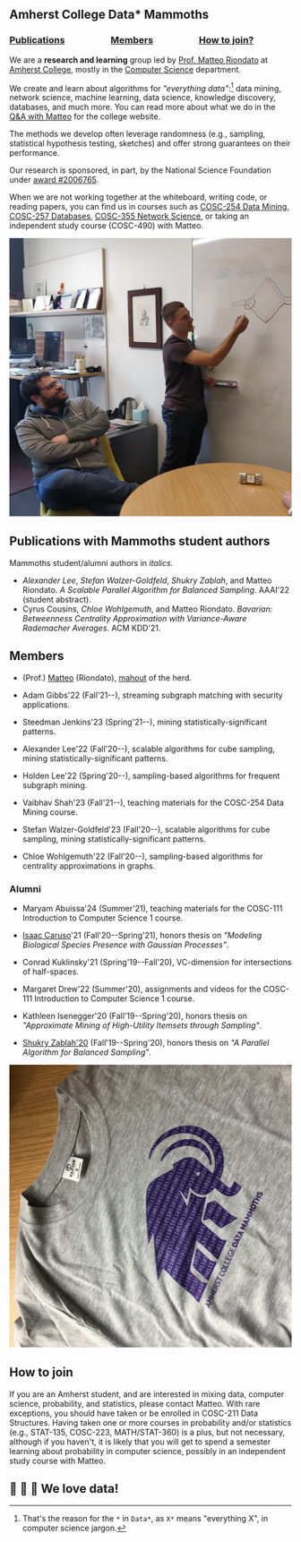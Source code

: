 ## Amherst College Data* Mammoths

### [Publications](#pubs)     [Members](#members)     [How to join?](#join)

We are a **research and learning** group led by [Prof. Matteo
Riondato](http://matteo.rionda.to) at [Amherst College](http://www.amherst.edu),
mostly in the [Computer Science](http://cs.amherst.edu) department.

We create and learn about algorithms for *"everything data"*:[^1] data mining,
network science, machine learning, data science, knowledge discovery, databases,
and much more. You can read more about what we do in the [Q&A with
Matteo](https://www.amherst.edu/news/news_releases/2020/9-2020/computer-science-for-science)
for the college website.

The methods we develop often leverage randomness (e.g., sampling, statistical
hypothesis testing, sketches) and offer strong guarantees on their performance.

Our research is sponsored, in part, by the National Science Foundation under
[award #2006765](https://www.nsf.gov/awardsearch/showAward?AWD_ID=2006765).

When we are not working together at the whiteboard, writing code, or reading
papers, you can find us in courses such as [COSC-254 Data
Mining](https://www.amherst.edu/academiclife/departments/courses/2021S/COSC/COSC-254-2021S),
[COSC-257
Databases](https://www.amherst.edu/academiclife/departments/courses/1920F/COSC/COSC-257-1920F),
[COSC-355 Network
Science](https://www.amherst.edu/academiclife/departments/courses/1920S/COSC/COSC-355-1920S),
or taking an independent study course (COSC-490) with Matteo.

[//]: # "Comment: the footnote below must be all in a single line"

 [^1]: That's the reason for the `*` in `Data*`, as `X*` means "everything X", in computer science jargon.

![Data* Mammoths at work: Matteo and Conrad working on graph algorithms at the whiteboard](img/matteoconrad.png)

## <a id="pubs"></a> Publications with Mammoths student authors
Mammoths student/alumni authors in  *italics*.

* *Alexander Lee*, *Stefan Walzer-Goldfeld*, *Shukry Zablah*, and Matteo
    Riondato. *A Scalable Parallel Algorithm for Balanced Sampling*. AAAI'22
    (student abstract).
* Cyrus Cousins, *Chloe Wohlgemuth*, and Matteo Riondato. *Bavarian: Betweenness
    Centrality Approximation with Variance-Aware Rademacher Averages*. ACM
    KDD'21.

## <a id="members"></a> Members

* (Prof.) [Matteo](http://matteo.rionda.to) (Riondato),
    [mahout](https://en.wikipedia.org/wiki/Mahout) of the herd.

[//]: # "Comment: alphabetical by last name"

* Adam Gibbs'22 (Fall'21--), streaming subgraph matching with security
    applications.

* Steedman Jenkins'23 (Spring'21--), mining statistically-significant patterns.

* Alexander Lee'22 (Fall'20--), scalable algorithms for cube sampling, mining
    statistically-significant patterns.

* Holden Lee'22 (Spring'20--), sampling-based algorithms for frequent subgraph
    mining.

* Vaibhav Shah'23 (Fall'21--), teaching materials for the COSC-254 Data Mining
    course.

* Stefan Walzer-Goldfeld'23 (Fall'20--), scalable algorithms for cube sampling,
    mining statistically-significant patterns.

* Chloe Wohlgemuth'22 (Fall'20--), sampling-based algorithms for centrality
    approximations in graphs.

### Alumni

[//]: # "Comment: Most recent first, then alphabetical by last name"

* Maryam Abuissa'24 (Summer'21), teaching materials for the COSC-111
    Introduction to Computer Science 1 course.

* [Isaac Caruso](https://icaruso21.github.io/)'21 (Fall'20--Spring'21), honors
    thesis on *"Modeling Biological Species Presence with Gaussian Processes"*.

* Conrad Kuklinsky'21 (Spring'19--Fall'20), VC-dimension for intersections of
    half-spaces.

* Margaret Drew'22 (Summer'20), assignments and videos for the COSC-111
    Introduction to Computer Science 1 course.

* Kathleen Isenegger'20 (Fall'19--Spring'20), honors thesis on *"Approximate
    Mining of High-Utility Itemsets through Sampling"*.

* [Shukry Zablah'20](https://www.shukryzablah.com) (Fall'19--Spring'20), honors
    thesis on *"A Parallel Algorithm for Balanced Sampling"*.

![The Data* Mammoths T-Shirt](img/datamammothstshirt.png)

## <a id="join"></a> How to join

If you are an Amherst student, and are interested in mixing data, computer
science, probability, and statistics, please contact Matteo. With rare
exceptions, you should have taken or be enrolled in COSC-211 Data Structures.
Having taken one or more courses in probability and/or statistics (e.g.,
STAT-135, COSC-223, MATH/STAT-360) is a plus, but not necessary, although if you
haven't, it is likely that you will get to spend a semester learning about
probability in computer science, possibly in an independent study course with
Matteo.

## 🐘 💜 💾  We love data!

[//]: # "Comment: :elephant: :purple_heart: :floppy_disk:"
